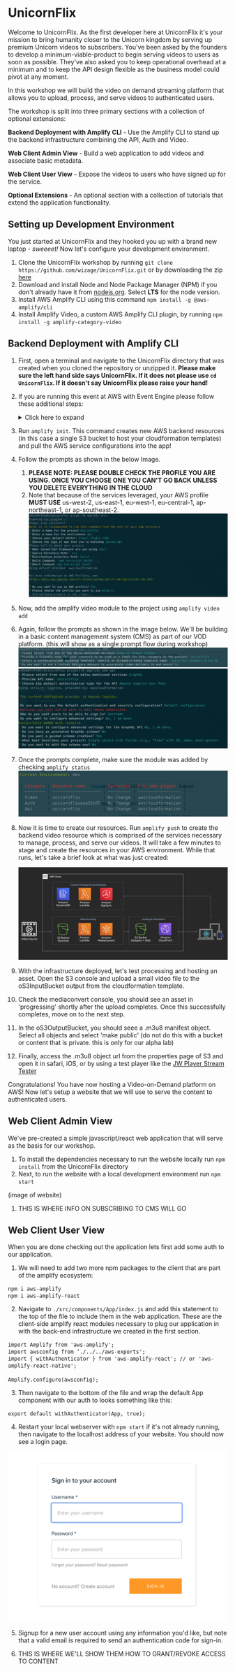 # UnicornFlix

Welcome to UnicornFlix. As the first developer here at UnicornFlix it's your mission to bring humanity closer to the Unicorn kingdom by serving up premium Unicorn videos to subscribers. You've been asked by the founders to develop a minimum-viable-product to begin serving videos to users as soon as possible. They've also asked you to keep operational overhead at a minimum and to keep the API design flexible as the business model could pivot at any moment.

In this workshop we will build the video on demand streaming platform that allows you to upload, process, and serve videos to authenticated users.

The workshop is split into three primary sections with a collection of optional extensions:

**Backend Deployment with Amplify CLI** - Use the Amplify CLI to stand up the backend infrastructure combining the API, Auth and Video.

**Web Client Admin View** - Build a web application to add videos and associate basic metadata.

**Web Client User View** - Expose the videos to users who have signed up for the service.

**Optional Extensions** - An optional section with a collection of tutorials that extend the application functionality.

## Setting up Development Environment

You just started at UnicornFlix and they hooked you up with a brand new laptop - _sweeeet!_ Now let's configure your development environment. 

1. Clone the UnicornFlix workshop by running `git clone https://github.com/wizage/UnicornFlix.git` or by downloading the zip [here](https://github.com/wizage/UnicornFlix/archive/master.zip)
1. Download and install Node and Node Package Manager (NPM) if you don't already have it from [nodejs.org](https://nodejs.org/en/download/). Select **LTS** for the node version.
1. Install AWS Amplify CLI using this command `npm install -g @aws-amplify/cli`
1. Install Amplify Video, a custom AWS Amplify CLI plugin, by running `npm install -g amplify-category-video`

## Backend Deployment with Amplify CLI

1. First, open a terminal and navigate to the UnicornFlix directory that was created when you cloned the repository or unzipped it.
**Please make sure the left hand side says UnicornFlix. If it does not please use `cd UnicornFlix`. If it doesn't say UnicornFlix please raise your hand!**
1. If you are running this event at AWS with Event Engine please follow these additional steps:
    <details>
        <summary>Click here to expand</summary>

    1. Obtain your hash from the event lead and visit https://dashboard.eventengine.run/login
    1. Login in using your hash and click on the use console button
    1. A popover will appear with your AWS console access fedaration link and AWS CLI profile links
    1. Open up your AWS profile folder on your computer ( `~/.aws/` for Mac and Linux and `C:\Users\USERNAME \.aws\` for windows)
    1. If you don't have a AWS profile folder you need to create it and add in two files. One file called `credentials` and `config`.
    1. Edit your `credentials` file by adding in a new profile like so (copying the values from the popover in event engine). Please note that the creditials file is all lowercase (in Event Engine it is uppercase).
        ```
        [ee]
        aws_access_key_id = XXXXXXXXXXXXXXXX
        aws_secret_access_key = XXXXXXXXXXXXXXXXXXXXXXXXX
        aws_session_token = XXXXXXXXXXXXXXXXXXXXXXXXXXXXXXXXXXXXXXXXXXXXXXXXXX
        ```
    1. Edit your `config` file by adding default values (changing your region to the assigned region of your event)
        ```
        [ee]
        region = us-west-2
        output = json
        ```
    1. When running `amplify init` choose the newly created profile called `ee` (**Note:** please don't select default)
    </details>
1. Run `amplify init`. This command creates new AWS backend resources (in this case a single S3 bucket to host your cloudformation templates) and pull the AWS service configurations into the app!
1. Follow the prompts as shown in the below Image.
    1. **PLEASE NOTE: PLEASE DOUBLE CHECK THE PROFILE YOU ARE USING. ONCE YOU CHOOSE ONE YOU CAN'T GO BACK UNLESS YOU DELETE EVERYTHING IN THE CLOUD**
    1. Note that because of the services leveraged, your AWS profile **MUST USE** us-west-2, us-east-1, eu-west-1, eu-central-1, ap-northeast-1, or ap-southeast-2.
    ![init](images/amplify_init.png)
1. Now, add the amplify video module to the project using `amplify video add`
1. Again, follow the prompts as shown in the image below. We'll be building in a basic content management system (CMS) as part of our VOD platform. (this will show as a single prompt flow during workshop)
     ![add](images/amplify_add.png)
     ![add](images/amplify_api.png) 
1. Once the prompts complete, make sure the module was added by checking `amplify status`
    ![status](images/amplify_status.png)    
1. Now it is time to create our resources. Run `amplify push` to create the backend video resource which is comprised of the services necessary to manage, process, and serve our videos. It will take a few minutes to stage and create the resources in your AWS environment. While that runs, let's take a brief look at what was just created:

    ![architecture](images/amplify_arch.png)

1. With the infrastructure deployed, let's test processing and hosting an asset. Open the S3 console and upload a small video file to the oS3InputBucket output from the cloudformation template.
1. Check the mediaconvert console, you should see an asset in 'progressing' shortly after the upload completes. Once this successfully completes, move on to the next step.
1. In the oS3OutputBucket, you should seee a .m3u8 manifest object. Select all objects and select 'make public' (do not do this with a bucket or content that is private. this is only for our alpha lab)
1. Finally, access the .m3u8 object url from the properties page of S3 and open it in safari, iOS, or by using a test player like the [JW Player Stream Tester](https://developer.jwplayer.com/tools/stream-tester/)

Congratulations! You have now hosting a Video-on-Demand platform on AWS! Now let's setup a website that we will use to serve the content to authenticated users.

## Web Client Admin View

We've pre-created a simple javascript/react web application that will serve as the basis for our workshop.

1. To install the dependencies necessary to run the website locally run `npm install` from the UnicornFlix directory
1. Next, to run the website with a local development environment run `npm start`

(image of website)

1. THIS IS WHERE INFO ON SUBSCRIBING TO CMS WILL GO

## Web Client User View
When you are done checking out the application lets first add some auth to our application.

1. We will need to add two more npm packages to the client that are part of the amplify ecosystem:

```
npm i aws-amplify
npm i aws-amplify-react
```

2. Navigate to `./src/components/App/index.js` and add this statement to the top of the file to include them in the web application. These are the client-side amplify react modules necessary to plug our application in with the back-end infrastructure we created in the first section.

```
import Amplify from 'aws-amplify';
import awsconfig from ‘./../../aws-exports';
import { withAuthenticator } from 'aws-amplify-react'; // or 'aws-amplify-react-native';

Amplify.configure(awsconfig);
```

3. Then navigate to the bottom of the file and wrap the default App component with our auth to looks something like this:
```
export default withAuthenticator(App, true);
```

4. Restart your local webserver with `npm start` if it's not already running, then navigate to the localhost address of your website. You should now see a login page.

![status](images/signup.png)

5. Signup for a new user account using any information you'd like, but note that a valid email is required to send an authentication code for sign-in.

6. THIS IS WHERE WE'LL SHOW THEM HOW TO GRANT/REVOKE ACCESS TO CONTENT 


